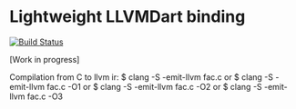 # Lightweight LLVM­Dart binding

[![Build Status](https://travis-ci.org/samber/llvm_dart_binding.svg?branch=master)](https://travis-ci.org/samber/llvm_dart_binding)

[Work in progress]

Compilation from C to llvm ir:
$ clang -S -emit-llvm fac.c
or
$ clang -S -emit-llvm fac.c -O1
or
$ clang -S -emit-llvm fac.c -O2
or
$ clang -S -emit-llvm fac.c -O3
